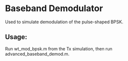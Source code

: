 # Baseband Demodulator
Used to simulate demodulation of the pulse-shaped BPSK.

## Usage:
Run wt_mod_bpsk.m from the Tx simulation, then run advanced_baseband_demod.m.